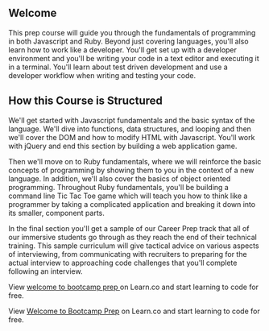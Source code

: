 ## Welcome

This prep course will guide you through the fundamentals of programming in both Javascript and Ruby. Beyond just covering languages, you'll also learn how to work like a developer. You'll get set up with a developer environment and you'll be writing your code in a text editor and executing it in a terminal. You'll learn about test driven development and use a developer workflow when writing and testing your code. 

## How this Course is Structured

We'll get started with Javascript fundamentals and the basic syntax of the language. We'll dive into functions, data structures, and looping and then we'll cover the DOM and how to modify HTML with Javascript. You'll work with jQuery and end this section by building a web application game. 

Then we'll move on to Ruby fundamentals, where we will reinforce the basic concepts of programming by showing them to you in the context of a new language. In addition, we'll also cover the basics of object oriented programming. Throughout Ruby fundamentals, you'll be building a command line Tic Tac Toe game which will teach you how to think like a programmer by taking a complicated application and breaking it down into its smaller, component parts. 

In the final section you'll get a sample of our Career Prep track that all of our immersive students go through as they reach the end of their technical training. This sample curriculum will give tactical advice on various aspects of interviewing, from communicating with recruiters to preparing for the actual interview to approaching code challenges that you'll complete following an interview. 

<p class='util--hide'>View <a href='https://learn.co/lessons/welcome-to-bootcamp-prep'>welcome to bootcamp prep </a> on Learn.co and start learning to code for free.</p>

<p class='util--hide'>View <a href='https://learn.co/lessons/welcome-to-bootcamp-prep'>Welcome to Bootcamp Prep</a> on Learn.co and start learning to code for free.</p>
